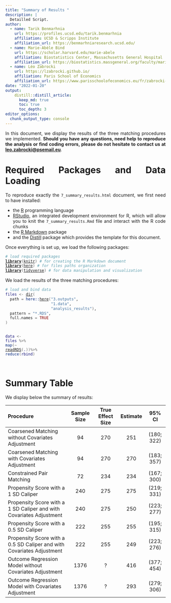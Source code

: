 ```yaml
---
title: "Summary of Results "
description: |
  Detailled Script.
author:
  - name: Tarik Benmarhnia
    url: https://profiles.ucsd.edu/tarik.benmarhnia
    affiliation: UCSD & Scripps Institute
    affiliation_url: https://benmarhniaresearch.ucsd.edu/
  - name: Marie-Abèle Bind 
    url: https://scholar.harvard.edu/marie-abele
    affiliation: Biostatistics Center, Massachusetts General Hospital
    affiliation_url: https://biostatistics.massgeneral.org/faculty/marie-abele-bind-phd/
  - name: Léo Zabrocki 
    url: https://lzabrocki.github.io/
    affiliation: Paris School of Economics
    affiliation_url: https://www.parisschoolofeconomics.eu/fr/zabrocki-leo/
date: "2022-01-20"
output: 
    distill::distill_article:
      keep_md: true
      toc: true
      toc_depth: 3
editor_options: 
  chunk_output_type: console
---
```




<style>
body {
text-align: justify}
</style>


In this document, we display the results of the three matching procedures we implemented. **Should you have any questions, need help to reproduce the analysis or find coding errors, please do not hesitate to contact us at leo.zabrocki@psemail.eu**.

# Required Packages and Data Loading

To reproduce exactly the `7_summary_results.html` document, we first need to have installed:

* the [R](https://www.r-project.org/) programming language 
* [RStudio](https://rstudio.com/), an integrated development environment for R, which will allow you to knit the `7_summary_results.Rmd` file and interact with the R code chunks
* the [R Markdown](https://rmarkdown.rstudio.com/) package
* and the [Distill](https://rstudio.github.io/distill/) package which provides the template for this document. 

Once everything is set up, we load the following packages:

<div class="layout-chunk" data-layout="l-body-outset">
<div class="sourceCode"><pre class="sourceCode r"><code class="sourceCode r"><span class='co'># load required packages</span>
<span class='kw'><a href='https://rdrr.io/r/base/library.html'>library</a></span><span class='op'>(</span><span class='va'><a href='https://yihui.org/knitr/'>knitr</a></span><span class='op'>)</span> <span class='co'># for creating the R Markdown document</span>
<span class='kw'><a href='https://rdrr.io/r/base/library.html'>library</a></span><span class='op'>(</span><span class='va'><a href='https://here.r-lib.org/'>here</a></span><span class='op'>)</span> <span class='co'># for files paths organization</span>
<span class='kw'><a href='https://rdrr.io/r/base/library.html'>library</a></span><span class='op'>(</span><span class='va'><a href='https://tidyverse.tidyverse.org'>tidyverse</a></span><span class='op'>)</span> <span class='co'># for data manipulation and visualization</span>
</code></pre></div>

</div>


We load the results of the three matching procedures:

<div class="layout-chunk" data-layout="l-body-outset">
<div class="sourceCode"><pre class="sourceCode r"><code class="sourceCode r"><span class='co'># load and bind data</span>
<span class='va'>files</span> <span class='op'>&lt;-</span> <span class='fu'><a href='https://rdrr.io/r/base/list.files.html'>dir</a></span><span class='op'>(</span>
  path <span class='op'>=</span> <span class='fu'>here</span><span class='fu'>::</span><span class='fu'><a href='https://here.r-lib.org//reference/here.html'>here</a></span><span class='op'>(</span><span class='st'>"3.outputs"</span>,
                    <span class='st'>"1.data"</span>,
                    <span class='st'>"analysis_results"</span><span class='op'>)</span>,
  pattern <span class='op'>=</span> <span class='st'>"*.RDS"</span>,
  full.names <span class='op'>=</span> <span class='cn'>TRUE</span>
<span class='op'>)</span>

<span class='va'>data</span> <span class='op'>&lt;-</span> <span class='va'>files</span> <span class='op'>%&gt;%</span>
  <span class='fu'>map</span><span class='op'>(</span><span class='op'>~</span> <span class='fu'><a href='https://rdrr.io/r/base/readRDS.html'>readRDS</a></span><span class='op'>(</span><span class='va'>.</span><span class='op'>)</span><span class='op'>)</span><span class='op'>%&gt;%</span> 
  <span class='fu'>reduce</span><span class='op'>(</span><span class='va'>rbind</span><span class='op'>)</span>  
</code></pre></div>

</div>


# Summary Table

We display below the summary of results:

<div class="layout-chunk" data-layout="l-body-outset">

|Procedure                                                             | Sample Size | True Effect Size | Estimate |   95% CI   |
|:---------------------------------------------------------------------|:-----------:|:----------------:|:--------:|:----------:|
|Coarsened Matching without Covariates Adjustment                      |     94      |       270        |   251    | (180; 322) |
|Coarsened Matching with Covariates Adjustment                         |     94      |       270        |   270    | (183; 357) |
|Constrained Pair Matching                                             |     72      |       234        |   234    | (167; 300) |
|Propensity Score with a 1 SD Caliper                                  |     240     |       275        |   275    | (219; 331) |
|Propensity Score with a 1 SD Caliper and with Covariates Adjustment   |     240     |       275        |   250    | (223; 277) |
|Propensity Score with a 0.5 SD Caliper                                |     222     |       255        |   255    | (195; 315) |
|Propensity Score with a 0.5 SD Caliper and with Covariates Adjustment |     222     |       255        |   249    | (223; 276) |
|Outcome Regression Model without Covariates Adjustment                |    1376     |        ?         |   416    | (377; 454) |
|Outcome Regression Model with Covariates Adjustment                   |    1376     |        ?         |   293    | (279; 306) |

</div>




```{.r .distill-force-highlighting-css}
```
